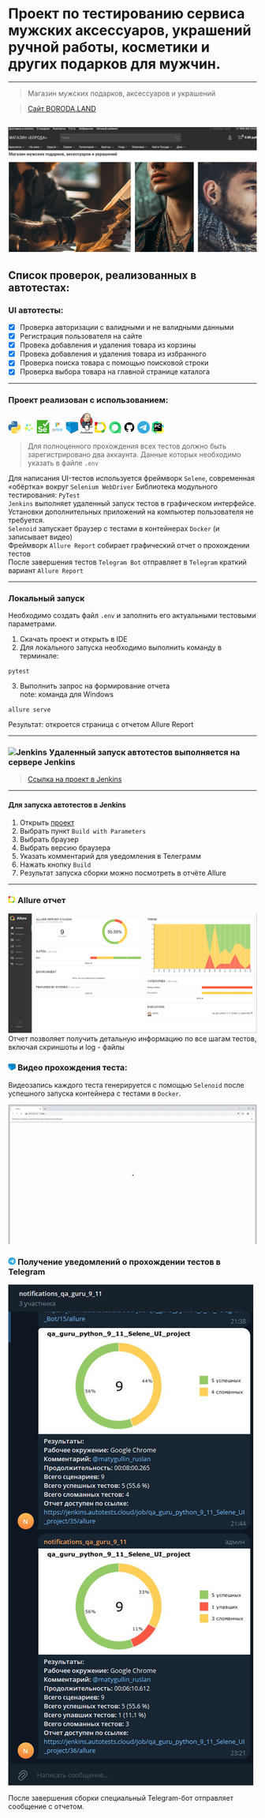 # Проект по тестированию сервиса мужских аксессуаров, украшений ручной работы, косметики и других подарков для мужчин.

----
> Магазин мужских подарков, аксессуаров и украшений

> [Сайт BORODA.LAND](https://boroda.land/)

![](https://github.com/matygullinruslan/qa_guru_python_9_11_Selene_UI_project/blob/main/assets/site_land.png)
----

## Список проверок, реализованных в автотестах:

### UI автотесты:

- [x] Проверка авторизации с валидными и не валидными данными
- [x] Регистрация пользователя на сайте 
- [x] Провека добавления и удаления товара из корзины
- [x] Провека добавления и удаления товара из избранного
- [x] Проверка поиска товара с помощью поисковой строки
- [x] Проверка выбора товара на главной странице каталога

----

### Проект реализован с использованием:

<p  align="left">
<code><img width="5%" title="python" src="https://github.com/matygullinruslan/qa_guru_python_9_11_Selene_UI_project/blob/main/assets/python.png"></code>
<code><img width="5%" title="selene" src="https://github.com/matygullinruslan/qa_guru_python_9_11_Selene_UI_project/blob/main/assets/selene.png"></code>
<code><img width="5%" title="selenium" src="https://github.com/matygullinruslan/qa_guru_python_9_11_Selene_UI_project/blob/main/assets/selenium.png"></code>
<code><img width="5%" title="pytest" src="https://github.com/matygullinruslan/qa_guru_python_9_11_Selene_UI_project/blob/main/assets/pytest.png"></code>
<code><img width="5%" title="selenoid" src="https://github.com/matygullinruslan/qa_guru_python_9_11_Selene_UI_project/blob/main/assets/selenoid.png"></code>
<code><img width="5%" title="jenkins" src="https://github.com/matygullinruslan/qa_guru_python_9_11_Selene_UI_project/blob/main/assets/jenkins.png"></code>
<code><img width="5%" title="allure" src="https://github.com/matygullinruslan/qa_guru_python_9_11_Selene_UI_project/blob/main/assets/allure_report.png"></code>
<code><img width="5%" title="alluretestops" src="https://github.com/matygullinruslan/qa_guru_python_9_11_Selene_UI_project/blob/main/assets/allure_testops.png"></code>
<code><img width="5%" title="github" src="https://github.com/matygullinruslan/qa_guru_python_9_11_Selene_UI_project/blob/main/assets/github.png"></code>  
<code><img width="5%" title="telegram" src="https://github.com/matygullinruslan/qa_guru_python_9_11_Selene_UI_project/blob/main/assets/telegram.png"></code>   
<code><img width="5%" title="pycharm" src="https://github.com/matygullinruslan/qa_guru_python_9_11_Selene_UI_project/blob/main/assets/pycharml.png"></code>  


> Для полноценного прохождения всех тестов должно быть  зарегистрировано два аккаунта. Данные
> которых необходимо указать в файле
`.env`
>
Для написания UI-тестов используется фреймворк `Selene`, современная «обёртка» вокруг `Selenium WebDriver`
Библиотека модульного тестирования: `PyTest`  
`Jenkins` выполняет удаленный запуск тестов в графическом интерфейсе. Установки дополнительных приложений на компьютер
пользователя не требуется.  
`Selenoid` запускает браузер с тестами в контейнерах `Docker` (и записывает видео)  
Фреймворк `Allure Report` собирает графический отчет о прохождении тестов  
После завершения тестов `Telegram Bot` отправляет в `Telegram` краткий вариант `Allure Report`

----

### Локальный запуск

Необходимо создать файл `.env` и заполнить его актуальными тестовыми параметрами.

1) Скачать проект и открыть в IDE
2) Для локального запуска необходимо выполнить команду в терминале:

```commandline
pytest
```

3) Выполнить запрос на формирование отчета  
   note: команда для Windows

```commandline
allure serve
```

Результат: откроется страница с отчетом Allure Report

----

### <img width="3%" title="Jenkins" src="https://cdn.jsdelivr.net/gh/devicons/devicon@latest/icons/jenkins/jenkins-original.svg"> Удаленный запуск автотестов выполняется на сервере Jenkins

> <a target="_blank" href="https://jenkins.autotests.cloud/job/qa_guru_python_9_11_Selene_UI_project/">Ссылка на проект в
> Jenkins</a>

----


#### Для запуска автотестов в Jenkins

1. Открыть <a target="_blank" href="https://jenkins.autotests.cloud/job/C10_MDN782007_autodoc_test_project/">проект</a>
2. Выбрать пункт `Build with Parameters`
3. Выбрать браузер
4. Выбрать версию браузера
4. Указать комментарий для уведомления в Телеграмм
5. Нажать кнопку `Build`
6. Результат запуска сборки можно посмотреть в отчёте Allure



----

### <img width="3%" title="Allure report" src="https://github.com/matygullinruslan/qa_guru_python_9_11_Selene_UI_project/blob/main/assets/allure_report.png"> Allure отчет

![image](assets/Allure_Report_test.png)
Отчет позволяет получить детальную информацию по все шагам тестов, включая скриншоты и log - файлы


### <img width="3%" title="Allure report" src="https://github.com/matygullinruslan/qa_guru_python_9_11_Selene_UI_project/blob/main/assets/selenoid.png"> Видео прохождения теста:

Видеозапись каждого теста генерируется с помощью `Selenoid` после успешного запуска контейнера c тестами в `Docker`.

![image](assets/authorization.gif)

### <img width="3%" title="Allure report" src="assets/telegram.png"> Получение уведомлений о прохождении тестов в Telegram

![image](assets/telegram_report.png)

После завершения сборки специальный Telegram-бот отправляет сообщение с отчетом.  







